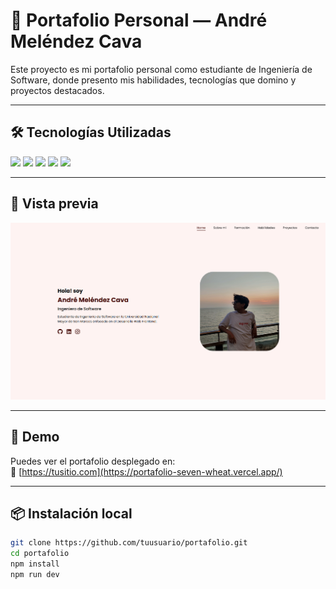 # 📁 Portafolio Personal — André Meléndez Cava

Este proyecto es mi portafolio personal como estudiante de Ingeniería de Software, donde presento mis habilidades, tecnologías que domino y proyectos destacados.

---

## 🛠️ Tecnologías Utilizadas

<p align="left">
  <img src="https://img.shields.io/badge/React-20232A?style=flat-square&logo=react&logoColor=61DAFB" />
  <img src="https://img.shields.io/badge/Vite-646CFF?style=flat-square&logo=vite&logoColor=white" />
  <img src="https://img.shields.io/badge/JavaScript-F7DF1E?style=flat-square&logo=javascript&logoColor=black" />
  <img src="https://img.shields.io/badge/HTML5-E34F26?style=flat-square&logo=html5&logoColor=white" />
  <img src="https://img.shields.io/badge/CSS3-1572B6?style=flat-square&logo=css3&logoColor=white" />
</p>

---

## 📸 Vista previa

![Captura del portafolio](./frontend/src/assets/proyecto_portafolio.png) <!-- Puedes cambiar esto por una imagen real de tu proyecto -->

---

## 📄 Demo

Puedes ver el portafolio desplegado en:  
🔗 [https://tusitio.com](https://portafolio-seven-wheat.vercel.app/)

---

## 📦 Instalación local

```bash
git clone https://github.com/tuusuario/portafolio.git
cd portafolio
npm install
npm run dev

